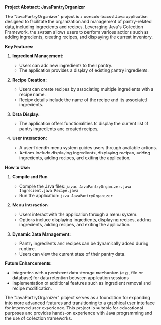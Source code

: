 **Project Abstract: JavaPantryOrganizer**

The "JavaPantryOrganizer" project is a console-based Java application designed to facilitate the organization and management of pantry-related data, including ingredients and recipes. Leveraging Java's Collection Framework, the system allows users to perform various actions such as adding ingredients, creating recipes, and displaying the current inventory.

**Key Features:**

1. **Ingredient Management:**
   - Users can add new ingredients to their pantry.
   - The application provides a display of existing pantry ingredients.

2. **Recipe Creation:**
   - Users can create recipes by associating multiple ingredients with a recipe name.
   - Recipe details include the name of the recipe and its associated ingredients.

3. **Data Display:**
   - The application offers functionalities to display the current list of pantry ingredients and created recipes.

4. **User Interaction:**
   - A user-friendly menu system guides users through available actions.
   - Actions include displaying ingredients, displaying recipes, adding ingredients, adding recipes, and exiting the application.

**How to Use:**

1. **Compile and Run:**
   - Compile the Java files: `javac JavaPantryOrganizer.java Ingredient.java Recipe.java`
   - Run the application: `java JavaPantryOrganizer`

2. **Menu Interaction:**
   - Users interact with the application through a menu system.
   - Options include displaying ingredients, displaying recipes, adding ingredients, adding recipes, and exiting the application.

3. **Dynamic Data Management:**
   - Pantry ingredients and recipes can be dynamically added during runtime.
   - Users can view the current state of their pantry data.

**Future Enhancements:**
- Integration with a persistent data storage mechanism (e.g., file or database) for data retention between application sessions.
- Implementation of additional features such as ingredient removal and recipe modification.

The "JavaPantryOrganizer" project serves as a foundation for expanding into more advanced features and transitioning to a graphical user interface for improved user experience. This project is suitable for educational purposes and provides hands-on experience with Java programming and the use of collection frameworks.